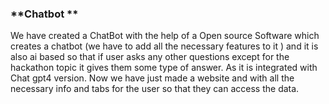 ### **Chatbot **
We have created a ChatBot with the help of a Open source Software which creates a chatbot (we have to add all the necessary features to it ) and it is also ai based so that if user asks any other questions except for the hackathon topic it gives them some type of answer. As it is integrated with Chat gpt4 version. Now we have just made a website and with all the necessary info and tabs for the user so that they can access the data.
